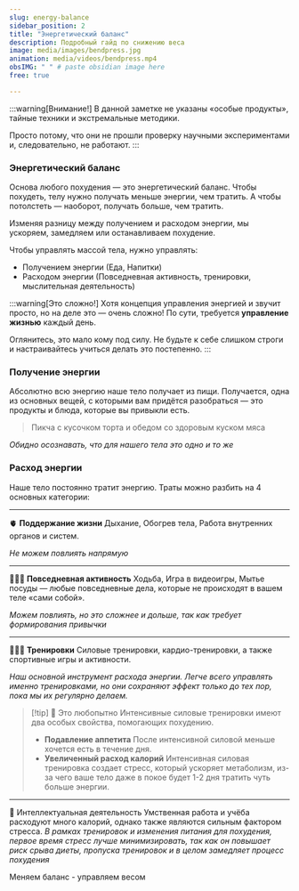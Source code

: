 ```yaml
---
slug: energy-balance
sidebar_position: 2
title: "Энергетический баланс"
description: Подробный гайд по снижению веса
image: media/images/bendpress.jpg
animation: media/videos/bendpress.mp4
obsIMG: " " # paste obsidian image here
free: true

---
```


:::warning[Внимание!]
В данной заметке не указаны «особые продукты», тайные техники и экстремальные методики.

Просто потому, что они не прошли проверку научными экспериментами и, следовательно, не работают. 
:::

### Энергетический баланс

Основа любого похудения — это энергетический баланс. Чтобы похудеть, телу нужно получать меньше энергии, чем тратить. А чтобы потолстеть — наоборот, получать больше, чем тратить.

Изменяя разницу между получением и расходом энергии, мы ускоряем, замедляем или останавливаем похудение.

Чтобы управлять массой тела, нужно управлять:
- Получением энергии (Еда, Напитки)
- Расходом энергии (Повседневная активность, тренировки, мыслительная деятельность)

:::warning[Это сложно!]
Хотя концепция управления энергией и звучит просто, но на деле это — очень сложно! По сути, требуется **управление жизнью** каждый день. 
 
Оглянитесь, это мало кому под силу. Не будьте к себе слишком строги и настраивайтесь учиться делать это постепенно.
:::

### Получение энергии

Абсолютно всю энергию наше тело получает из пищи. Получается, одна из основных вещей, с которыми вам придётся разобраться — это продукты и блюда, которые вы привыкли есть.

> Пикча с кусочком торта и обедом со здоровым куском мяса

*Обидно осознавать, что для нашего тела это одно и то же*

### Расход энергии

Наше тело постоянно тратит энергию. Траты можно разбить на 4 основных категории:

---

🫀 **Поддержание жизни** 
 Дыхание, Обогрев тела, Работа внутренних органов и систем.
 
 *Не можем повлиять напрямую*

---
 
🚶🏼‍➡️ **Повседневная активность** 
 Ходьба, Игра в видеоигры, Мытье посуды — любые повседневные дела, которые не происходят в вашем теле «сами собой».
 
 *Можем повлиять, но это сложнее и дольше, так как требует формирования привычки* 

---

🏋🏼‍♂️ **Тренировки**
Силовые тренировки, кардио-тренировки, а также спортивные игры и активности.

*Наш основной инструмент расхода энергии. Легче всего управлять именно тренировками, но они сохраняют эффект только до тех пор, пока мы их регулярно делаем.*

> [!tip] 🧠 Это любопытно
> Интенсивные силовые тренировки имеют два особых свойства, помогающих похудению.
> - **Подавление аппетита**
>   После интенсивной силовой меньше хочется есть в течение дня.
> - **Увеличенный расход калорий**
>   Интенсивная силовая тренировка создает стресс, который ускоряет метаболизм, из-за чего ваше тело даже в покое будет 1-2 дня тратить чуть больше энергии.

---

🧠 Интеллектуальная деятельность
Умственная работа и учёба расходуют много калорий, однако также являются сильным фактором стресса.
*В рамках тренировок и изменения питания для похудения, первое время стресс лучше минимизировать, так как он повышает риск срыва диеты, пропуска тренировок и в целом замедляет процесс похудения*



Меняем баланс - управляем весом